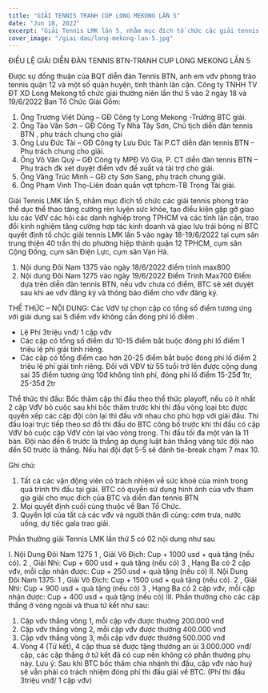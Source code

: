```yaml
---
title: "GIẢI TENNIS TRANH CÚP LONG MEKONG LẦN 5"
date: "Jun 18, 2022"
excerpt: "Giải Tennis LMK lần 5, nhằm mục đích tổ chức các giải tennis phong trào thể dục thể thao tăng cường rèn luyện sức khỏe"
cover_image: "/giai-dau/long-mekong-lan-5.jpg"
---
```


ĐIỀU LỆ GIẢI
DIỄN ĐÀN TENNIS BTN-TRANH CUP LONG MEKONG LẦN 5

Được sự đồng thuận của BQT diễn đàn Tennis BTN, anh em vđv phong trào tennis quận 12 và một số quận huyện, tỉnh thành lân cận.
Công ty TNHH TV ĐT XD Long Mekong tổ chức giải thường niên lần thứ 5 vào 2 ngày 18 và 19/6/2022
Ban Tổ Chức Giải Gồm:

1. Ông Trương Việt Dũng – GĐ Công ty Long Mekong -Trưởng BTC giải.
2. Ông Tào Văn Sơn – GĐ Công Ty Nhà Tây Sơn, Chủ tịch diễn đàn tennis BTN , phụ trách chung cho giải
3. Ông Lưu Đức Tài – GĐ Công ty Lưu Đức Tài P.CT diễn đàn tennis BTN – Phụ trách chung cho giải.
4. Ông Võ Văn Quý – GĐ Công ty MPĐ Võ Gia, P. CT diễn đàn tennis BTN – Phụ trách đk xét duyệt điểm vđv đề xuất và tài trợ cho giải.
5. Ông Văng Trúc Minh – GĐ cty Sơn Sang, phụ trách chung giải.
6. Ông Phạm Vinh Thọ-Liên đoàn quần vợt tphcm-TB Trọng Tài giải.

Giải Tennis LMK lần 5, nhằm mục đích tổ chức các giải tennis phong trào thể dục thể thao tăng cường rèn luyện sức khỏe, tạo điều kiện gặp gỡ giao lưu các VđV các hội các danh nghiệp trong TPHCM và các tỉnh lân cận, trao đổi kinh nghiệm tăng cường hợp tác kinh doanh và giao lưu trái bóng nỉ
BTC quyết định tổ chức giải tennis LMK lần 5 vào ngày 18-19/6/2022 tại cụm sân trung thiện 40 trần thị do phường hiệp thành quận 12 TPHCM, cụm sân Cộng Đồng, cụm sân Điện Lực, cụm sân Vạn Hà.

1. Nội dung Đôi Nam 1375 vào ngày 18/6/2022 điểm trình max800
2. Nội dung Đôi Nam 1275 vào ngày 19/6/2022 Điểm Trình Max700
   Điểm dựa trên diễn đàn tennis BTN, nếu vđv chưa có điểm, BTC sẽ xét duyệt sau khi ae vđv đăng ký và thông báo điểm cho vđv đăng ký.

THỂ THỨC – NỘI DUNG:
Các VđV tự chọn cặp có tổng số điểm tương ứng với giải dung sai 5 điểm vđv không cần đóng phí lố điểm .

- Lệ Phí 3triệu vnđ/ 1 cặp vđv
- Các cặp có tổng số điểm dư 10-15 điểm bắt buộc đóng phí lố điểm 1 triệu lệ phí giải tính riêng.
- Các cặp có tổng điểm cao hơn 20-25 điểm bắt buộc đóng phí lố điểm 2 triệu lệ phí giải tính riêng.
  Đối với VĐV từ 55 tuổi trở lên được cộng dung sai 35 điểm tương ứng 10đ không tính phí, đóng phí lố điểm 15-25đ 1tr, 25-35đ 2tr

Thể thức thi đấu:
Bốc thăm cặp thi đấu theo thể thức playoff, nếu có ít nhất 2 cặp VđV bỏ cuộc sau khi bốc thăm trước khi thi đấu vòng loại btc được quyền xếp các cặp đội còn lại thì đấu với nhau cho phù hợp với giải đấu.
Thi đấu loại trực tiếp theo sơ đồ thi đấu do BTC công bố trước khi thi đấu có cặp VđV bỏ cuộc cặp VđV còn lại vào vòng trong. Thi đấu tối đa một ván là 11 bàn. Đội nào đến 6 trước là thắng áp dụng luật bàn thắng vàng tức đội nào đến 50 trước là thắng. Nếu hai đội đạt 5-5 sẽ đánh tie-break chạm 7 max 10.

Ghi chú:

1. Tất cả các vận động viên có trách nhiệm về sức khoẻ của mình trong quá trình thi đấu tại giải. BTC có quyền sử dụng hình ảnh của vđv tham gia giải cho mục đích của BTC và diễn đàn tennis BTN
2. Mọi quyết định cuối cùng thuộc về Ban Tổ Chức.
3. Quyền lợi của tất cả các vđv và người thân đi cùng: cơm trưa, nước uống, dự tiệc gala trao giải.

Phần thưởng giải Tennis LMK lần thứ 5 có 02 nội dung như sau

I. Nội Dung Đôi Nam 1275
1 , Giải Vô Địch: Cup + 1000 usd + quà tặng (nếu có).
2 , Giải Nhì: Cup + 600 usd + quà tặng (nếu có)
3 , Hạng Ba có 2 cặp vđv, mỗi cặp nhận được: Cup + 250 usd + quà tặng (nếu có)
II. Nội Dung Đôi Nam 1375:
1 , Giải Vô Địch: Cup + 1500 usd + quà tặng (nếu có).
2 , Giải Nhì: Cup + 900 usd + quà tặng (nếu có)
3 , Hạng Ba có 2 cặp vđv, mỗi cặp nhận được: Cup + 400 usd + quà tặng (nếu có)
III. Phần thưởng cho các cặp thắng ở vòng ngoài và thua tứ kết như sau:

1. Cặp vđv thắng vòng 1, mỗi cặp vđv được thưởng 200.000 vnđ
2. Cặp vđv thắng vòng 2, mỗi cặp vđv được thưởng 400.000 vnđ
3. Cặp vđv thắng vòng 3, mỗi cặp vđv được thưởng 500.000 vnđ
4. Vòng 4 (Tứ kết), 4 cặp thua sẽ được tặng thưởng an ủi 3.000.000 vnđ/ cặp, các cặp thắng ở tứ kết đã có cup nên không có phần thưởng phụ này.
   Lưu ý: Sau khi BTC bốc thăm chia nhánh thi đấu, cặp vđv nào huỷ sẽ vẫn phải có trách nhiệm đóng phí thi đấu giải về BTC.
   (Phí thi đấu 3triệu vnđ/ 1 cặp vđv)

